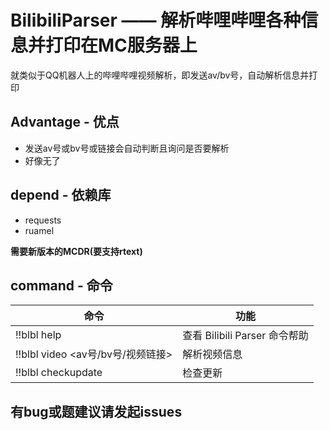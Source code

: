 # BilibiliParser —— 解析哔哩哔哩各种信息并打印在MC服务器上
就类似于QQ机器人上的哔哩哔哩视频解析，即发送av/bv号，自动解析信息并打印

## Advantage - 优点
- 发送av号或bv号或链接会自动判断且询问是否要解析
- 好像无了

## depend - 依赖库
- requests
- ruamel

**需要新版本的MCDR(要支持rtext)**

## command - 命令
| 命令 | 功能 |
| ------------ | ------------ |
| !!blbl help | 查看 Bilibili Parser 命令帮助 |
| !!blbl video <av号/bv号/视频链接> | 解析视频信息 |
| !!blbl checkupdate | 检查更新 |

## 有bug或题建议请发起issues
